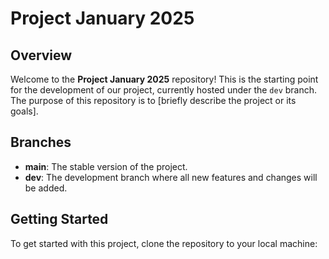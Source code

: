 # Project January 2025
## Overview
Welcome to the **Project January 2025** repository! This is the starting point for the development of our project, currently hosted under the `dev` branch. The purpose of this repository is to [briefly describe the project or its goals].

## Branches
- **main**: The stable version of the project.
- **dev**: The development branch where all new features and changes will be added.

## Getting Started
To get started with this project, clone the repository to your local machine:

```bash
